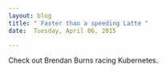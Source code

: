 ```yaml
---
layout: blog
title: " Faster than a speeding Latte "
date:  Tuesday, April 06, 2015 

---
```

Check out Brendan Burns racing Kubernetes.


